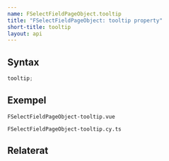 ```yaml
---
name: FSelectFieldPageObject.tooltip
title: "FSelectFieldPageObject: tooltip property"
short-title: tooltip
layout: api
---
```


## Syntax

```ts nocompile nolint
tooltip;
```

## Exempel

```import static
FSelectFieldPageObject-tooltip.vue
```

```import
FSelectFieldPageObject-tooltip.cy.ts
```

## Relaterat
